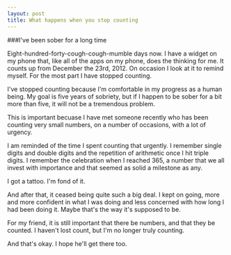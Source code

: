 ```yaml
---
layout: post
title: What happens when you stop counting
---
```


###I've been sober for a long time

Eight-hundred-forty-cough-cough-mumble days now. I have a widget on my phone that, like all of the apps on my phone, does the thinking for me. It counts up from December the 23rd, 2012. On occasion I look at it to remind myself. For the most part I have stopped counting.

I've stopped counting because I'm comfortable in my progress as a human being. My goal is five years of sobriety, but if I happen to be sober for a bit more than five, it will not be a tremendous problem. 

This is important becuase I have met someone recently who has been counting very small numbers, on a number of occasions, with a lot of urgency. 

I am reminded of the time I spent counting that urgently. I remember single digits and double digits and the repetition of arithmetic once I hit triple digits. I remember the celebration when I reached 365, a number that we all invest with importance and that seemed as solid a milestone as any.

I got a tattoo. I'm fond of it.

And after that, it ceased being quite such a big deal. I kept on going, more and more confident in what I was doing and less concerned with how long I had been doing it. Maybe that's the way it's supposed to be. 

For my friend, it is still important that there be numbers, and that they be counted. I haven't lost count, but I'm no longer truly counting. 

And that's okay. I hope he'll get there too.